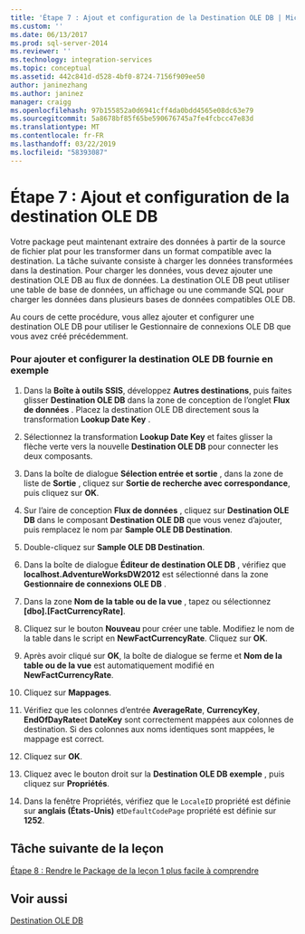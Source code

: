 ```yaml
---
title: 'Étape 7 : Ajout et configuration de la Destination OLE DB | Microsoft Docs'
ms.custom: ''
ms.date: 06/13/2017
ms.prod: sql-server-2014
ms.reviewer: ''
ms.technology: integration-services
ms.topic: conceptual
ms.assetid: 442c841d-d528-4bf0-8724-7156f909ee50
author: janinezhang
ms.author: janinez
manager: craigg
ms.openlocfilehash: 97b155852a0d6941cff4da0bdd4565e08dc63e79
ms.sourcegitcommit: 5a8678bf85f65be590676745a7fe4fcbcc47e83d
ms.translationtype: MT
ms.contentlocale: fr-FR
ms.lasthandoff: 03/22/2019
ms.locfileid: "58393087"
---
```

# <a name="step-7-adding-and-configuring-the-ole-db-destination"></a>Étape 7 : Ajout et configuration de la destination OLE DB
  Votre package peut maintenant extraire des données à partir de la source de fichier plat pour les transformer dans un format compatible avec la destination. La tâche suivante consiste à charger les données transformées dans la destination. Pour charger les données, vous devez ajouter une destination OLE DB au flux de données. La destination OLE DB peut utiliser une table de base de données, un affichage ou une commande SQL pour charger les données dans plusieurs bases de données compatibles OLE DB.  
  
 Au cours de cette procédure, vous allez ajouter et configurer une destination OLE DB pour utiliser le Gestionnaire de connexions OLE DB que vous avez créé précédemment.  
  
### <a name="to-add-and-configure-the-sample-ole-db-destination"></a>Pour ajouter et configurer la destination OLE DB fournie en exemple  
  
1.  Dans la **Boîte à outils SSIS**, développez **Autres destinations**, puis faites glisser **Destination OLE DB** dans la zone de conception de l’onglet **Flux de données** . Placez la destination OLE DB directement sous la transformation **Lookup Date Key** .  
  
2.  Sélectionnez la transformation **Lookup Date Key** et faites glisser la flèche verte vers la nouvelle **Destination OLE DB** pour connecter les deux composants.  
  
3.  Dans la boîte de dialogue **Sélection entrée et sortie** , dans la zone de liste de **Sortie** , cliquez sur **Sortie de recherche avec correspondance**, puis cliquez sur **OK**.  
  
4.  Sur l’aire de conception **Flux de données** , cliquez sur **Destination OLE DB** dans le composant **Destination OLE DB** que vous venez d’ajouter, puis remplacez le nom par **Sample OLE DB Destination**.  
  
5.  Double-cliquez sur **Sample OLE DB Destination**.  
  
6.  Dans la boîte de dialogue **Éditeur de destination OLE DB** , vérifiez que **localhost.AdventureWorksDW2012** est sélectionné dans la zone **Gestionnaire de connexions OLE DB** .  
  
7.  Dans la zone **Nom de la table ou de la vue** , tapez ou sélectionnez **[dbo].[FactCurrencyRate]**.  
  
8.  Cliquez sur le bouton **Nouveau** pour créer une table.  Modifiez le nom de la table dans le script en **NewFactCurrencyRate**.  Cliquez sur **OK**.  
  
9. Après avoir cliqué sur **OK**, la boîte de dialogue se ferme et **Nom de la table ou de la vue** est automatiquement modifié en **NewFactCurrencyRate**.  
  
10. Cliquez sur **Mappages**.  
  
11. Vérifiez que les colonnes d’entrée **AverageRate**, **CurrencyKey**, **EndOfDayRate**et **DateKey** sont correctement mappées aux colonnes de destination. Si des colonnes aux noms identiques sont mappées, le mappage est correct.  
  
12. Cliquez sur **OK**.  
  
13. Cliquez avec le bouton droit sur la **Destination OLE DB exemple** , puis cliquez sur **Propriétés**.  
  
14. Dans la fenêtre Propriétés, vérifiez que le `LocaleID` propriété est définie sur **anglais (États-Unis)** et`DefaultCodePage` propriété est définie sur **1252**.  
  
## <a name="next-task-in-lesson"></a>Tâche suivante de la leçon  
 [Étape 8 : Rendre le Package de la leçon 1 plus facile à comprendre](lesson-1-8-making-the-lesson-1-package-easier-to-understand.md)  
  
## <a name="see-also"></a>Voir aussi  
 [Destination OLE DB](data-flow/ole-db-destination.md)  
  
  
